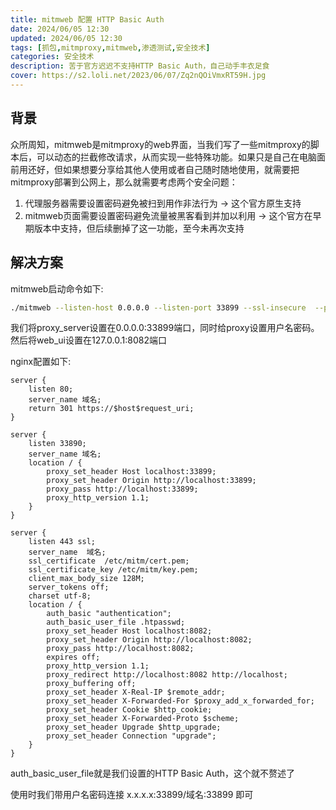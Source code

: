 ```yaml
---
title: mitmweb 配置 HTTP Basic Auth
date: 2024/06/05 12:30
updated: 2024/06/05 12:30
tags: [抓包,mitmproxy,mitmweb,渗透测试,安全技术]
categories: 安全技术
description: 苦于官方迟迟不支持HTTP Basic Auth，自己动手丰衣足食
cover: https://s2.loli.net/2023/06/07/Zq2nQOiVmxRT59H.jpg
---
```


##  背景

众所周知，mitmweb是mitmproxy的web界面，当我们写了一些mitmproxy的脚本后，可以动态的拦截修改请求，从而实现一些特殊功能。如果只是自己在电脑面前用还好，但如果想要分享给其他人使用或者自己随时随地使用，就需要把mitmproxy部署到公网上，那么就需要考虑两个安全问题：
1. 代理服务器需要设置密码避免被扫到用作非法行为 -> 这个官方原生支持
2. mitmweb页面需要设置密码避免流量被黑客看到并加以利用 -> 这个官方在早期版本中支持，但后续删掉了这一功能，至今未再次支持


##  解决方案

mitmweb启动命令如下:

```bash
./mitmweb --listen-host 0.0.0.0 --listen-port 33899 --ssl-insecure  --proxyauth admin:123456 --set block_global=false --set onboarding_host=m1.it  --set web_port=8082 --set web_host=127.0.0.1 -s mitm_modify_response.py
```

我们将proxy_server设置在0.0.0.0:33899端口，同时给proxy设置用户名密码。然后将web_ui设置在127.0.0.1:8082端口


nginx配置如下:

```nginx
server {
    listen 80;
    server_name 域名;
    return 301 https://$host$request_uri;
}

server {
    listen 33890;
    server_name 域名;
    location / {
        proxy_set_header Host localhost:33899;
        proxy_set_header Origin http://localhost:33899;
        proxy_pass http://localhost:33899;
        proxy_http_version 1.1;
    }
}

server {
    listen 443 ssl;    
    server_name  域名;
    ssl_certificate  /etc/mitm/cert.pem;
    ssl_certificate_key /etc/mitm/key.pem;
    client_max_body_size 128M;
    server_tokens off;
    charset utf-8;
    location / {
        auth_basic "authentication";
        auth_basic_user_file .htpasswd;
        proxy_set_header Host localhost:8082;
        proxy_set_header Origin http://localhost:8082;
        proxy_pass http://localhost:8082;
        expires off;
        proxy_http_version 1.1;
        proxy_redirect http://localhost:8082 http://localhost;
        proxy_buffering off;
        proxy_set_header X-Real-IP $remote_addr;
        proxy_set_header X-Forwarded-For $proxy_add_x_forwarded_for;
        proxy_set_header Cookie $http_cookie;
        proxy_set_header X-Forwarded-Proto $scheme;
        proxy_set_header Upgrade $http_upgrade;
        proxy_set_header Connection "upgrade";
    }
}
```

auth_basic_user_file就是我们设置的HTTP Basic Auth，这个就不赘述了


使用时我们带用户名密码连接 x.x.x.x:33899/域名:33899 即可